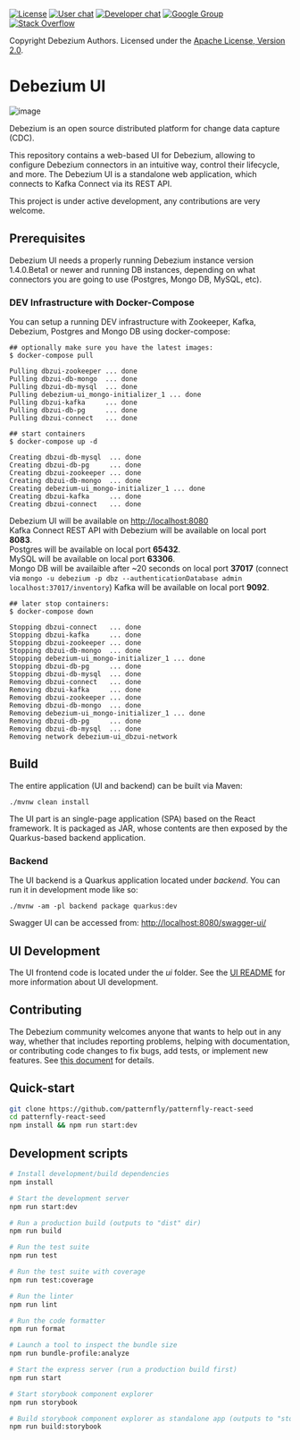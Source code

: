 [![License](http://img.shields.io/:license-apache%202.0-brightgreen.svg)](http://www.apache.org/licenses/LICENSE-2.0.html)
[![User chat](https://img.shields.io/badge/chat-users-brightgreen.svg)](https://debezium.zulipchat.com/#narrow/stream/302529-users)
[![Developer chat](https://img.shields.io/badge/chat-devs-brightgreen.svg)](https://debezium.zulipchat.com/#narrow/stream/302533-dev)
[![Google Group](https://img.shields.io/:mailing%20list-debezium-brightgreen.svg)](https://groups.google.com/forum/#!forum/debezium)
[![Stack Overflow](http://img.shields.io/:stack%20overflow-debezium-brightgreen.svg)](http://stackoverflow.com/questions/tagged/debezium)

Copyright Debezium Authors.
Licensed under the [Apache License, Version 2.0](http://www.apache.org/licenses/LICENSE-2.0).

# Debezium UI

![image](https://github.com/debezium/debezium-ui/assets/8264372/fe5be39f-33dd-45de-a7c6-fcb8b91207b3)


Debezium is an open source distributed platform for change data capture (CDC).

This repository contains a web-based UI for Debezium, allowing to configure Debezium connectors in an intuitive way, control their lifecycle, and more.
The Debezium UI is a standalone web application, which connects to Kafka Connect via its REST API.

This project is under active development, any contributions are very welcome.

## Prerequisites

Debezium UI needs a properly running Debezium instance version 1.4.0.Beta1 or newer and running DB instances, depending
on what connectors you are going to use (Postgres, Mongo DB, MySQL, etc).

### DEV Infrastructure with Docker-Compose

You can setup a running DEV infrastructure with Zookeeper, Kafka, Debezium, Postgres and
Mongo DB using docker-compose:

```
## optionally make sure you have the latest images:
$ docker-compose pull

Pulling dbzui-zookeeper ... done
Pulling dbzui-db-mongo  ... done
Pulling dbzui-db-mysql  ... done
Pulling debezium-ui_mongo-initializer_1 ... done
Pulling dbzui-kafka     ... done
Pulling dbzui-db-pg     ... done
Pulling dbzui-connect   ... done

## start containers
$ docker-compose up -d

Creating dbzui-db-mysql  ... done
Creating dbzui-db-pg     ... done
Creating dbzui-zookeeper ... done
Creating dbzui-db-mongo  ... done
Creating debezium-ui_mongo-initializer_1 ... done
Creating dbzui-kafka     ... done
Creating dbzui-connect   ... done

```

Debezium UI will be available on [http://localhost:8080](http://localhost:8080)      
Kafka Connect REST API with Debezium will be available on local port **8083**.   
Postgres will be available on local port **65432**.  
MySQL will be available on local port **63306**.  
Mongo DB will be availaible after ~20 seconds on local port **37017** (connect via `mongo -u debezium -p dbz --authenticationDatabase admin localhost:37017/inventory`)
Kafka will be available on local port **9092**.  

```
## later stop containers:
$ docker-compose down

Stopping dbzui-connect   ... done
Stopping dbzui-kafka     ... done
Stopping dbzui-zookeeper ... done
Stopping dbzui-db-mongo  ... done
Stopping debezium-ui_mongo-initializer_1 ... done
Stopping dbzui-db-pg     ... done
Stopping dbzui-db-mysql  ... done
Removing dbzui-connect   ... done
Removing dbzui-kafka     ... done
Removing dbzui-zookeeper ... done
Removing dbzui-db-mongo  ... done
Removing debezium-ui_mongo-initializer_1 ... done
Removing dbzui-db-pg     ... done
Removing dbzui-db-mysql  ... done
Removing network debezium-ui_dbzui-network

```

## Build

The entire application (UI and backend) can be built via Maven:

```
./mvnw clean install
```

The UI part is an single-page application (SPA) based on the React framework. It is packaged as JAR,
whose contents are then exposed by the Quarkus-based backend application.

### Backend

The UI backend is a Quarkus application located under _backend_.
You can run it in development mode like so:

```
./mvnw -am -pl backend package quarkus:dev
```

Swagger UI can be accessed from:  [http://localhost:8080/swagger-ui/](http://localhost:8080/swagger-ui/)

## UI Development

The UI frontend code is located under the _ui_ folder.  See the [UI README](./ui/README.md) for more information about UI development.

## Contributing

The Debezium community welcomes anyone that wants to help out in any way, whether that includes
reporting problems, helping with documentation, or contributing code changes to fix bugs, add tests,
or implement new features.
See [this document](https://github.com/debezium/debezium/blob/main/CONTRIBUTE.md) for details.

## Quick-start

```bash
git clone https://github.com/patternfly/patternfly-react-seed
cd patternfly-react-seed
npm install && npm run start:dev
```
## Development scripts
```sh
# Install development/build dependencies
npm install

# Start the development server
npm run start:dev

# Run a production build (outputs to "dist" dir)
npm run build

# Run the test suite
npm run test

# Run the test suite with coverage
npm run test:coverage

# Run the linter
npm run lint

# Run the code formatter
npm run format

# Launch a tool to inspect the bundle size
npm run bundle-profile:analyze

# Start the express server (run a production build first)
npm run start

# Start storybook component explorer
npm run storybook

# Build storybook component explorer as standalone app (outputs to "storybook-static" dir)
npm run build:storybook
```

